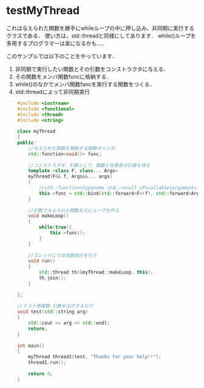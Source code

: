 # testMyThread

これは与えられた関数を勝手にwhileループの中に押し込み，非同期に実行するクラスである．
使い方は，std::threadと同様にしてあります．
while()ループを多用するプログラマーは楽になるかも．．．

このサンプルでは以下のことをやっています．

1. 非同期で実行したい関数とその引数をコンストラクタに与える．
2. その関数をメンバ関数funcに格納する．
3. while()のなかでメンバ関数fancを実行する関数をつくる．
4. std::threadによって非同期実行

```c++
	#include <iostream>
	#include <functional>
	#include <thread>
	#include <string>
	
	class myThread
	{
	public:
		//与えられた関数を格納する関数ポインタ
		std::function<void()> func;
	
		//コンストラクタ．引数として，関数と任意長の引数を得る
	    template <class F, class... Args>
	    myThread(F&& f, Args&&... args)
	    {
	        //std::function<typename std::result_of<callable(arguments...)>::type()> task(std::bind(std::forward<callable>(f), std::forward<arguments>(args)...));
			this->func = std::bind(std::forward<F>(f), std::forward<Args>(args)...);
	    }
	
		//引数で与えられた関数を元にループを作る
		void makeLoop()
		{
			while(true){
				this->func();
			}
		}
	
		//スレッドにて非同期実行を行う
		void run()
		{
			std::thread th(&myThread::makeLoop, this);
			th.join();
		}
	
	};
	
	//テスト用関数.引数を出力するだけ
	void test(std::string arg)
	{
		std::cout << arg << std::endl;
	    return;
	}
	
	int main()
	{
		myThread thread1(test, "Thanks for your help!!");
		thread1.run();
	
	    return 0;
	}
```

